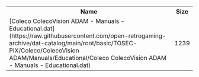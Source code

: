 <table>
<tr><th>Name</th><th>Size</th></tr>
<tr><td>
[Coleco ColecoVision ADAM - Manuals - Educational.dat](https://raw.githubusercontent.com/open-retrogaming-archive/dat-catalog/main/root/basic/TOSEC-PIX/Coleco/ColecoVision ADAM/Manuals/Educational/Coleco ColecoVision ADAM - Manuals - Educational.dat)
</td><td>1239</td></tr>
</table>
